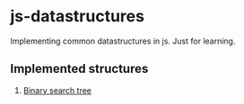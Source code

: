 # js-datastructures
Implementing common datastructures in js. Just for learning.


## Implemented structures
1. [Binary search tree](https://github.com/nvgordeev/js-datastructures/tree/master/binary-search-tree)
